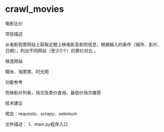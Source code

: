 # crawl_movies
电影比价

项目描述

从电影购票网站上获取近期上映电影及影院信息，根据输入的条件（城市、影片、日期），列出不同网站（至少2个）的票价对比 。

候选网站

糯米、淘票票、时光网

功能参考

热映影片列表，场次及票价查询，最低价场次推荐

技术建议

爬虫：requests、scrapy、selenium

文件描述：
1、main.py程序入口